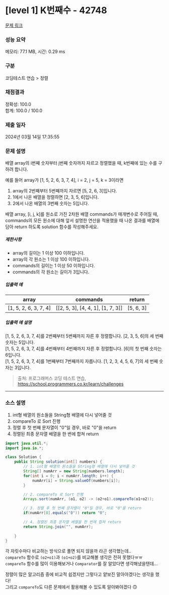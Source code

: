 # [level 1] K번째수 - 42748 

[문제 링크](https://school.programmers.co.kr/learn/courses/30/lessons/42748) 

### 성능 요약

메모리: 77.1 MB, 시간: 0.29 ms

### 구분

코딩테스트 연습 > 정렬

### 채점결과

정확성: 100.0<br/>합계: 100.0 / 100.0

### 제출 일자

2024년 03월 14일 17:35:55

### 문제 설명

<p>배열 array의 i번째 숫자부터 j번째 숫자까지 자르고 정렬했을 때, k번째에 있는 수를 구하려 합니다.</p>

<p>예를 들어 array가 [1, 5, 2, 6, 3, 7, 4], i = 2, j = 5, k = 3이라면</p>

<ol>
<li>array의 2번째부터 5번째까지 자르면 [5, 2, 6, 3]입니다.</li>
<li>1에서 나온 배열을 정렬하면 [2, 3, 5, 6]입니다.</li>
<li>2에서 나온 배열의 3번째 숫자는 5입니다.</li>
</ol>

<p>배열 array, [i, j, k]를 원소로 가진 2차원 배열 commands가 매개변수로 주어질 때, commands의 모든 원소에 대해 앞서 설명한 연산을 적용했을 때 나온 결과를 배열에 담아 return 하도록 solution 함수를 작성해주세요.</p>

<h5>제한사항</h5>

<ul>
<li>array의 길이는 1 이상 100 이하입니다.</li>
<li>array의 각 원소는 1 이상 100 이하입니다.</li>
<li>commands의 길이는 1 이상 50 이하입니다.</li>
<li>commands의 각 원소는 길이가 3입니다.</li>
</ul>

<h5>입출력 예</h5>
<table class="table">
        <thead><tr>
<th>array</th>
<th>commands</th>
<th>return</th>
</tr>
</thead>
        <tbody><tr>
<td>[1, 5, 2, 6, 3, 7, 4]</td>
<td>[[2, 5, 3], [4, 4, 1], [1, 7, 3]]</td>
<td>[5, 6, 3]</td>
</tr>
</tbody>
      </table>
<h5>입출력 예 설명</h5>

<p>[1, 5, 2, 6, 3, 7, 4]를 2번째부터 5번째까지 자른 후 정렬합니다. [2, 3, 5, 6]의 세 번째 숫자는 5입니다.<br>
[1, 5, 2, 6, 3, 7, 4]를 4번째부터 4번째까지 자른 후 정렬합니다. [6]의 첫 번째 숫자는 6입니다.<br>
[1, 5, 2, 6, 3, 7, 4]를 1번째부터 7번째까지 자릅니다. [1, 2, 3, 4, 5, 6, 7]의 세 번째 숫자는 3입니다.</p>


> 출처: 프로그래머스 코딩 테스트 연습, https://school.programmers.co.kr/learn/challenges

---
### 소스 설명
1. int형 배열의 원소들을 String형 배열에 다시 넣어줄 것
2. compareTo 로 Sort 진행
3. 정렬 후 첫 번째 문자열이 "0"일 경우, 바로 "0"을 return
4. 정렬된 최종 문자열 배열을 한 번에 합쳐 return

```java
import java.util.*;
import java.io.*;

class Solution {
    public String solution(int[] numbers) {
        // 1. int형 배열의 원소들을 String형 배열에 다시 넣어줄 것
        String[] numArr = new String[numbers.length];
        for(int i = 0; i < numArr.length; i++) {
            numArr[i] = String.valueOf(numbers[i]);
        }

        // 2. compareTo 로 Sort 진행
        Arrays.sort(numArr, (o1, o2) -> (o2+o1).compareTo(o1+o2));

        // 3. 정렬 후 첫 번째 문자열이 "0"일 경우, 바로 "0"을 return
        if(numArr[0].equals("0")) return "0";

        // 4. 정렬된 최종 문자열 배열을 한 번에 합쳐 return
        return String.join("", numArr);
        
    }
}
```
각 자릿수마다 비교하는 방식으로 풀면 되지 않을까 라곤 생각했는데..   
```compareTo``` 함수로 ```(o2+o1)```과 ```(o1+o2)```를 비교해볼 생각은 전혀 못했다ㅠㅠ   
```compareTo``` 함수를 많이 이용해보거나 ```Comparator```를 잘 알았다면 생각해냈을텐데...    

정렬이 많은 알고리즘 중에 비교적 쉽겠지만 그렇다고 얕보진 말아야겠다는 생각을 했다!   
그리고 ```compareTo```도 다른 문제에서 활용해볼 수 있도록 알아봐야겠다 🙃
